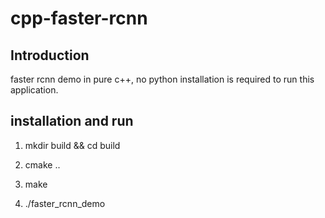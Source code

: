 # cpp-faster-rcnn

## Introduction
faster rcnn demo in pure c++, no python installation is required to run this application.

## installation and run
1. mkdir build && cd build

2. cmake ..

3. make 

4. ./faster_rcnn_demo 



